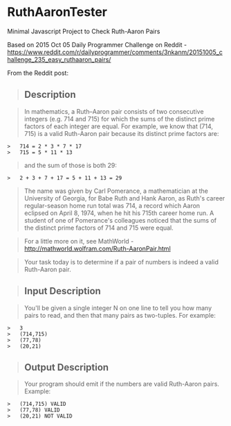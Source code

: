 # RuthAaronTester
Minimal Javascript Project to Check Ruth-Aaron Pairs

Based on 2015 Oct 05 Daily Programmer Challenge on Reddit - https://www.reddit.com/r/dailyprogrammer/comments/3nkanm/20151005_challenge_235_easy_ruthaaron_pairs/

From the Reddit post:

> ## Description

> In mathematics, a Ruth–Aaron pair consists of two consecutive integers (e.g. 714 and 715) for which the sums of the distinct prime factors of each integer are equal. For example, we know that (714, 715) is a valid Ruth-Aaron pair because its distinct prime factors are:

```
>   714 = 2 * 3 * 7 * 17
>   715 = 5 * 11 * 13
```

> and the sum of those is both 29:

```
>   2 + 3 + 7 + 17 = 5 + 11 + 13 = 29
```

> The name was given by Carl Pomerance, a mathematician at the University of Georgia, for Babe Ruth and Hank Aaron, as Ruth's career regular-season home run total was 714, a record which Aaron eclipsed on April 8, 1974, when he hit his 715th career home run. A student of one of Pomerance's colleagues noticed that the sums of the distinct prime factors of 714 and 715 were equal.


> For a little more on it, see MathWorld - http://mathworld.wolfram.com/Ruth-AaronPair.html


> Your task today is to determine if a pair of numbers is indeed a valid Ruth-Aaron pair.

> ## Input Description

> You'll be given a single integer N on one line to tell you how many pairs to read, and then that many pairs as two-tuples. For example:

```
>   3
>   (714,715)
>   (77,78)
>   (20,21)
```

> ## Output Description

> Your program should emit if the numbers are valid Ruth-Aaron pairs. Example:

```
>   (714,715) VALID
>   (77,78) VALID
>   (20,21) NOT VALID
```

